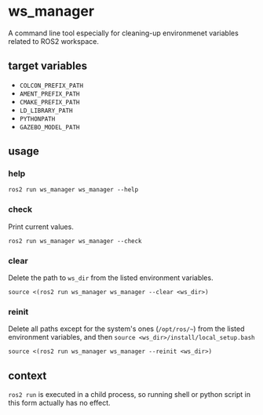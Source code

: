 # ws_manager

A command line tool especially for cleaning-up environmenet variables related to ROS2 workspace.

## target variables

- `COLCON_PREFIX_PATH`
- `AMENT_PREFIX_PATH`
- `CMAKE_PREFIX_PATH`
- `LD_LIBRARY_PATH`
- `PYTHONPATH`
- `GAZEBO_MODEL_PATH`

## usage

### help

```
ros2 run ws_manager ws_manager --help
```

### check

Print current values.

```
ros2 run ws_manager ws_manager --check
```

### clear

Delete the path to `ws_dir` from the listed environment variables.

```
source <(ros2 run ws_manager ws_manager --clear <ws_dir>)
```

### reinit

Delete all paths except for the system's ones (`/opt/ros/~`) from the listed environment variables, and then `source <ws_dir>/install/local_setup.bash`

```
source <(ros2 run ws_manager ws_manager --reinit <ws_dir>)
```

## context

`ros2 run` is executed in a child process, so running shell or python script in this form actually has no effect.
